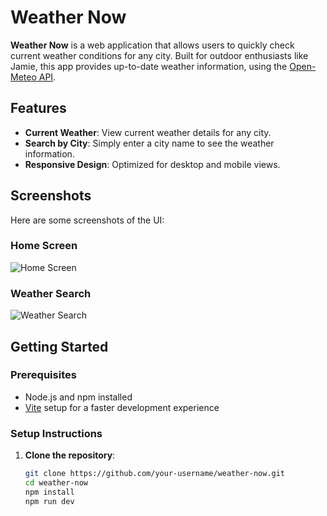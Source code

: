 # Weather Now

**Weather Now** is a web application that allows users to quickly check current weather conditions for any city. Built for outdoor enthusiasts like Jamie, this app provides up-to-date weather information, using the [Open-Meteo API](https://open-meteo.com/).

## Features
- **Current Weather**: View current weather details for any city.
- **Search by City**: Simply enter a city name to see the weather information.
- **Responsive Design**: Optimized for desktop and mobile views.

## Screenshots
Here are some screenshots of the UI:

### Home Screen
![Home Screen](path/to/home_screen_image.png)

### Weather Search
![Weather Search](path/to/weather_search_image.png)

## Getting Started

### Prerequisites
- Node.js and npm installed
- [Vite](https://vitejs.dev/) setup for a faster development experience

### Setup Instructions

1. **Clone the repository**:
   ```bash
   git clone https://github.com/your-username/weather-now.git
   cd weather-now
   npm install
   npm run dev
